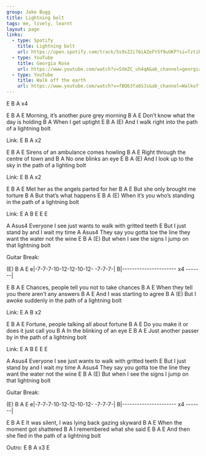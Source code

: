 ```yaml
---
group: Jake Bugg
title: Lightning bolt
tags: me, lively, learnt
layout: page
links:
  - type: Spotify
    title: Lightning bolt
    url: https://open.spotify.com/track/5s9sZ2i76iAZeFt5f9uUKP?si=TztiRp3OTKOLjr_Z5hiUHQ
  - type: YouTube
    title: Georgia Rose
    url: https://www.youtube.com/watch?v=SXmZC_uh4qA&ab_channel=georgiarose16
  - type: YouTube
    title: Walk off the earth
    url: https://www.youtube.com/watch?v=fBQ63fa6SJs&ab_channel=WalkofftheEarth
---
```


 E B A x4 

E               B      A         E
Morning, it’s another pure grey morning
B                    A      E
Don’t know what the day is holding
        B      A
When I get uptight
        E                  B           A      (E)
And I walk right into the path of a lightning bolt

Link: E B A x2

E             B    A         E
Sirens of an ambulance comes howling
         B          A       E
Right through the centre of town and
         B        A
No one blinks an eye
       E                         B          A      (E)
And I look up to the sky in the path of a lighting bolt

Link: E B A x2

E               B      A      E
Met her as the angels parted for her
         B    A          E
But she only brought me torture
     B           A
But that’s what happens
           E                         B         A        (E)
When it’s you who’s standing in the path of a lightning bolt

Link: E A B E E E

A                            Asus4
Everyone I see just wants to walk with gritted teeth
E
But I just stand by and I wait my time
A                                            Asus4
They say you gotta toe the line they want the water not the wine
           E               B             A            (E)
But when I see the signs I jump on that lightning bolt


Guitar Break:

  (E)       B     A          E
e|-7-7-7-10-12-12-10-12-    -7-7-7-|
B|---------------------- x4 -------|


E                B        A           E
Chances, people tell you not to take chances
           B              A          E
When they tell you there aren’t any answers
    B       A          E
And I was starting to agree
                             B           A      (E)
But I awoke suddenly in the path of a lightning bolt

Link: E A B x2

E                 B      A         E
Fortune, people talking all about fortune
        B          A            E
Do you make it or does it just call you
        B             A
In the blinking of an eye
       E                       B         A         E
Just another passer by in the path of a lightning bolt

Link: E A B E E E

A                            Asus4
Everyone I see just wants to walk with gritted teeth
E
But I just stand by and I wait my time
A                                            Asus4
They say you gotta toe the line they want the water not the wine
           E               B             A            (E)
But when I see the signs I jump on that lightning bolt


Guitar Break:

  (E)       B     A          E
e|-7-7-7-10-12-12-10-12-    -7-7-7-|
B|---------------------- x4 -------|


E                     B     A            E
It was silent, I was lying back gazing skyward
B         A            E
When the moment got shattered
     B                 A
I remembered what she said
              E           B         A         E
And then she fled in the path of a lightning bolt

Outro: E B A x3 E 


